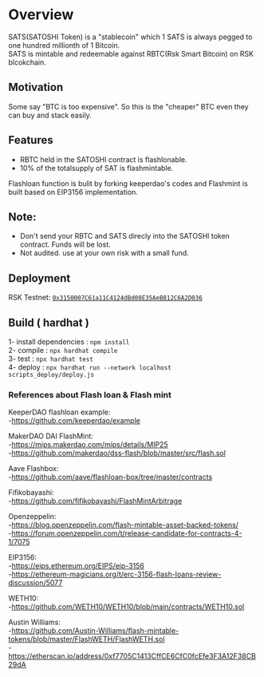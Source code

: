 # Overview

SATS(SATOSHI Token) is a "stablecoin" which 1 SATS is always pegged to one hundred millionth of 1 Bitcoin. <br>
SATS is mintable and redeemable against RBTC(Rsk Smart Bitcoin) on RSK blcokchain.

## Motivation
Some say "BTC is too expensive". So this is the "cheaper" BTC even they can buy and stack easily.

## Features
- RBTC held in the SATOSHI contract is flashlonable.
- 10% of the totalsupply of SAT is flashmintable.

Flashloan function is bulit by forking keeperdao's codes and Flashmint is built based on EIP3156 implementation.

## Note:
- Don't send your RBTC and SATS direcly into the SATOSHI token contract. Funds will be lost.
- Not audited. use at your own risk with a small fund.

## Deployment

RSK Testnet: [`0x3150007C61a11C4124dBd08E35AeB812C6A2D036`](https://explorer.testnet.rsk.co/address/0x3150007c61a11c4124dbd08e35aeb812c6a2d036)

## Build ( hardhat )

1- install dependencies : `npm install` <br>
2- compile : `npx hardhat compile`<br>
3- test : `npx hardhat test`<br>
4- deploy : `npx hardhat run --network localhost scripts_deploy/deploy.js`<br>


### References about Flash loan & Flash mint

KeeperDAO flashloan example:<br>
-https://github.com/keeperdao/example

MakerDAO DAI FlashMint:<br>
-https://mips.makerdao.com/mips/details/MIP25<br>
-https://github.com/makerdao/dss-flash/blob/master/src/flash.sol

Aave Flashbox:<br>
-https://github.com/aave/flashloan-box/tree/master/contracts

Fifikobayashi:<br>
-https://github.com/fifikobayashi/FlashMintArbitrage

Openzeppelin:<br>
-https://blog.openzeppelin.com/flash-mintable-asset-backed-tokens/<br>
-https://forum.openzeppelin.com/t/release-candidate-for-contracts-4-1/7075

EIP3156:<br>
-https://eips.ethereum.org/EIPS/eip-3156<br>
-https://ethereum-magicians.org/t/erc-3156-flash-loans-review-discussion/5077

WETH10:<br>
-https://github.com/WETH10/WETH10/blob/main/contracts/WETH10.sol

Austin Williams:<br>
-https://github.com/Austin-Williams/flash-mintable-tokens/blob/master/FlashWETH/FlashWETH.sol <br>
-https://etherscan.io/address/0xf7705C1413CffCE6CfC0fcEfe3F3A12F38CB29dA